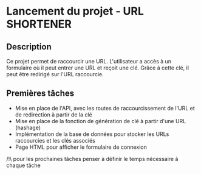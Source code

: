 # Lancement du projet - URL SHORTENER

## Description
Ce projet permet de raccourcir une URL. 
L'utilisateur a accès à un formulaire où il peut entrer une URL et reçoit une clé. Grâce à cette clé, il peut être redirigé sur l'URL raccourcie.

## Premières tâches
- Mise en place de l'API, avec les routes de raccourcissement de l'URL et de redirection à partir de la clé 
- Mise en place de la fonction de génération de clé à partir d'une URL (hashage)
- Implémentation de la base de données pour stocker les URLs raccourcies et les clés associés
- Page HTML pour afficher le formulaire de connexion

/!\ pour les prochaines tâches penser à définir le temps nécessaire à chaque tâche 
